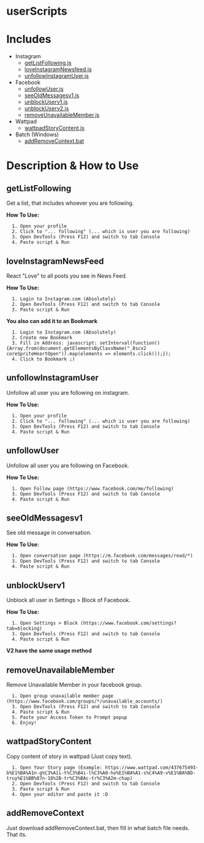 # userScripts

# Includes
* Instagram
  * [getListFollowing.js](#getlistfollowing)
  * [loveInstagramNewsfeed.js](#loveinstagramnewsfeed)
  * [unfollowInstagramUser.js](#unfollowinstagramuser)
* Facebook
  * [unfollowUser.js](#unfollowuser)
  * [seeOldMessagesv1.js](#seeoldmessagesv1)
  * [unblockUserv1.js](#unblockuserv1)
  * [unblockUserv2.js](#unblockuserv1)
  * [removeUnavailableMember.js](#removeunavailablemember)
* Wattpad
  * [wattpadStoryContent.js](#wattpadstorycontent)
* Batch (Windows)
  * [addRemoveContext.bat](#addremovecontext)
  
# Description & How to Use

## getListFollowing

Get a list, that includes whoever you are following.

**How To Use:**
```objc
  1. Open your profile
  2. Click to "... following" (... which is user you are following)
  3. Open DevTools (Press F12) and switch to tab Console
  4. Paste script & Run
```

## loveInstagramNewsFeed

React "Love" to all posts you see in News Feed.

**How To Use:**
```objc
  1. Login to Instagram.com (Absolutely)
  2. Open DevTools (Press F12) and switch to tab Console
  3. Paste script & Run
```
**You also can add it to an Bookmark**
```obc
  1. Login to Instagram.com (Absolutely)
  2. Create new Bookmark
  3. Fill in Address: javascript: setInterval(function() {Array.from(document.getElementsByClassName("_8scx2 coreSpriteHeartOpen")).map(elements => elements.click());});
  4. Click to Bookmark ;)
```

## unfollowInstagramUser

Unfollow all user you are following on instagram.

**How To Use:**
```objc
  1. Open your profile
  2. Click to "... following" (... which is user you are following)
  3. Open DevTools (Press F12) and switch to tab Console
  4. Paste script & Run
```

## unfollowUser

Unfollow all user you are following on Facebook.

**How To Use:**
```objc
  1. Open Follow page (https://www.facebook.com/me/following)
  3. Open DevTools (Press F12) and switch to tab Console
  4. Paste script & Run
```

## seeOldMessagesv1

See old message in conversation.

**How To Use:**
```objc
  1. Open conversation page (https://m.facebook.com/messages/read/*)
  3. Open DevTools (Press F12) and switch to tab Console
  4. Paste script & Run
```

## unblockUserv1

Unblock all user in Settings > Block of Facebook.

**How To Use:**
```objc
  1. Open Settings > Block (https://www.facebook.com/settings?tab=blocking)
  3. Open DevTools (Press F12) and switch to tab Console
  4. Paste script & Run
```

**V2 have the same usage method**

## removeUnavailableMember

Remove Unavailable Member in your facebook group.
```objc
  1. Open group unavailable member page (https://www.facebook.com/groups/*/unavailable_accounts/)
  3. Open DevTools (Press F12) and switch to tab Console
  4. Paste script & Run
  5. Paste your Access Token to Prompt popup
  6. Enjoy!
```
## wattpadStoryContent

Copy content of story in wattpad (Just copy text).
```objc
  1. Open Your Story page (Example: https://www.wattpad.com/437675493-b%E1%BA%A1n-g%C3%A1i-t%C3%B4i-l%C3%A0-ho%E1%BA%A1-s%C4%A9-v%E1%BA%BD-truy%E1%BB%87n-18%2B-tr%C3%BAc-tr%C3%A2m-chap)
  2. Open DevTools (Press F12) and switch to tab Console
  3. Paste script & Run
  4. Open your editor and paste it :D
```

## addRemoveContext

Just download addRemoveContext.bat, then fill in what batch file needs. That its.
